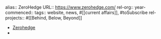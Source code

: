 alias:: ZeroHedge
URL:: https://www.zerohedge.com/
rel-org::
year-commenced::
tags:: website, news, #[[current affairs]], #toSubscribe 
rel-projects:: #[[Behind, Below, Beyond]]

- [Zerohedge](https://www.zerohedge.com/)
-